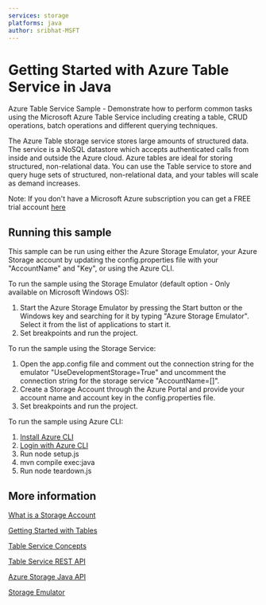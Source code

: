 ```yaml
---
services: storage
platforms: java
author: sribhat-MSFT
---
```


# Getting Started with Azure Table Service in Java

Azure Table Service Sample - Demonstrate how to perform common tasks using the Microsoft Azure Table Service including creating a table, CRUD operations, batch operations and different querying techniques.

The Azure Table storage service stores large amounts of structured data. The service is a NoSQL datastore which accepts authenticated calls from inside and outside the Azure cloud. Azure tables are ideal for storing structured, non-relational data. You can use the Table service to store and query huge sets of structured, non-relational data, and your tables will scale as demand increases.

Note: If you don't have a Microsoft Azure subscription you can get a FREE trial account [here](http://go.microsoft.com/fwlink/?LinkId=330212)

## Running this sample

This sample can be run using either the Azure Storage Emulator, your Azure Storage account by updating the config.properties file with your "AccountName" and "Key", or using the Azure CLI.

To run the sample using the Storage Emulator (default option - Only available on Microsoft Windows OS):

1. Start the Azure Storage Emulator by pressing the Start button or the Windows key and searching for it by typing "Azure Storage Emulator". Select it from the list of applications to start it.
2.  Set breakpoints and run the project.

To run the sample using the Storage Service:

1. Open the app.config file and comment out the connection string for the emulator "UseDevelopmentStorage=True" and uncomment the connection string for the storage service "AccountName=[]".
2. Create a Storage Account through the Azure Portal and provide your account name and account key in the config.properties file.
3. Set breakpoints and run the project.

To run the sample using Azure CLI:

1. [Install Azure CLI](https://azure.microsoft.com/en-us/documentation/articles/xplat-cli-install/)
2. [Login with Azure CLI](https://azure.microsoft.com/en-us/documentation/articles/xplat-cli-connect/)
3. Run node setup.js
4. mvn compile exec:java
5. Run node teardown.js

## More information

[What is a Storage Account](http://azure.microsoft.com/en-us/documentation/articles/storage-whatis-account/)

[Getting Started with Tables](http://azure.microsoft.com/en-us/documentation/articles/storage-java-how-to-use-table-storage/)

[Table Service Concepts](http://msdn.microsoft.com/en-us/library/dd179463.aspx)

[Table Service REST API](http://msdn.microsoft.com/en-us/library/dd179423.aspx)

[Azure Storage Java API](http://azure.github.io/azure-storage-java/)

[Storage Emulator](http://azure.microsoft.com/en-us/documentation/articles/storage-use-emulator/)

